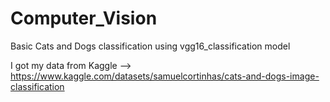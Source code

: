 # Computer_Vision
Basic Cats and Dogs classification using vgg16_classification model

I got my data from Kaggle --> https://www.kaggle.com/datasets/samuelcortinhas/cats-and-dogs-image-classification
